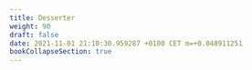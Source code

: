 ```yaml
---
title: Desserter
weight: 90
draft: false
date: 2021-11-01 21:10:30.959287 +0100 CET m=+0.048911251
bookCollapseSection: true
---
```



